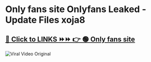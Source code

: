 
 # Only fans site Onlyfans Leaked - Update Files xoja8

## <h2><a href="https://clipsfans.com/Only_fans_site&ref=git">🔗 Click to LINKS ⏩⏩ 👉 🟢 Only fans site </a></h2>

<a href="https://clipsfans.com/Only_fans_site&ref=git" rel="nofollow" data-target="animated-image.originalLink"><img src="https://i.ibb.co.com/xMMVF88/686577567.gif" alt="Viral Video Original" style="max-width: 100%; display: inline-block;" data-target="animated-image.originalImage"></a>

